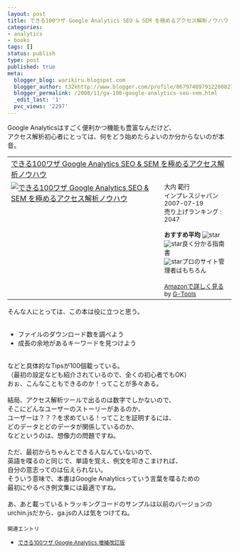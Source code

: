 ```yaml
---
layout: post
title: できる100ワザ Google Analytics SEO & SEM を極めるアクセス解析ノウハウ
categories:
- analytics
- books
tags: []
status: publish
type: post
published: true
meta:
  blogger_blog: warikiru.blogspot.com
  blogger_author: t32khttp://www.blogger.com/profile/06797489791220082722noreply@blogger.com
  blogger_permalink: /2008/11/ga-100-google-analytics-seo-sem.html
  _edit_last: '1'
  pvc_views: '2297'
---
```

Google Analyticsはすごく便利かつ機能も豊富なんだけど、<br />アクセス解析初心者にとっては、何をどう始めたらよいのか分からないのが本音。<br /><table border="0" cellpadding="5"><tbody><tr><td colspan="2"><a href="http://www.amazon.co.jp/%E3%81%A7%E3%81%8D%E3%82%8B100%E3%83%AF%E3%82%B6-Google-Analytics-SEO-%E3%82%92%E6%A5%B5%E3%82%81%E3%82%8B%E3%82%A2%E3%82%AF%E3%82%BB%E3%82%B9%E8%A7%A3%E6%9E%90%E3%83%8E%E3%82%A6%E3%83%8F%E3%82%A6/dp/4844324284%3FSubscriptionId%3D0G91FPYVW6ZGWBH4Y9G2%26tag%3Dwarikiru-22%26linkCode%3Dxm2%26camp%3D2025%26creative%3D165953%26creativeASIN%3D4844324284" target="_blank">できる100ワザ Google Analytics SEO &amp; SEM を極めるアクセス解析ノウハウ</a><img src="http://www.assoc-amazon.jp/e/ir?t=warikiru-22&amp;l=ur2&amp;o=9" alt="" border="0" height="1" width="1" /></td></tr><tr><td valign="top"><a href="http://www.amazon.co.jp/%E3%81%A7%E3%81%8D%E3%82%8B100%E3%83%AF%E3%82%B6-Google-Analytics-SEO-%E3%82%92%E6%A5%B5%E3%82%81%E3%82%8B%E3%82%A2%E3%82%AF%E3%82%BB%E3%82%B9%E8%A7%A3%E6%9E%90%E3%83%8E%E3%82%A6%E3%83%8F%E3%82%A6/dp/4844324284%3FSubscriptionId%3D0G91FPYVW6ZGWBH4Y9G2%26tag%3Dwarikiru-22%26linkCode%3Dxm2%26camp%3D2025%26creative%3D165953%26creativeASIN%3D4844324284" target="_blank"><img src="http://ecx.images-amazon.com/images/I/518VGQGRgXL._SL160_.jpg" alt="できる100ワザ Google Analytics SEO &amp; SEM を極めるアクセス解析ノウハウ" border="0" /></a></td><td valign="top"><span style=";font-size:85%;" >大内 範行<br />インプレスジャパン  2007-07-19<br />売り上げランキング : 2047<br /><br /><strong>おすすめ平均  </strong><img src="http://g-images.amazon.com/images/G/01/detail/stars-4-5.gif" alt="star" /><br /><img src="http://g-images.amazon.com/images/G/01/detail/stars-4-0.gif" alt="star" />良く分かる指南書<br /><img src="http://g-images.amazon.com/images/G/01/detail/stars-5-0.gif" alt="star" />プロのサイト管理者はもちろん<br /><br /><a href="http://www.amazon.co.jp/%E3%81%A7%E3%81%8D%E3%82%8B100%E3%83%AF%E3%82%B6-Google-Analytics-SEO-%E3%82%92%E6%A5%B5%E3%82%81%E3%82%8B%E3%82%A2%E3%82%AF%E3%82%BB%E3%82%B9%E8%A7%A3%E6%9E%90%E3%83%8E%E3%82%A6%E3%83%8F%E3%82%A6/dp/4844324284%3FSubscriptionId%3D0G91FPYVW6ZGWBH4Y9G2%26tag%3Dwarikiru-22%26linkCode%3Dxm2%26camp%3D2025%26creative%3D165953%26creativeASIN%3D4844324284" target="_blank">Amazonで詳しく見る</a></span><span style=";font-size:85%;" > by <a href="http://www.goodpic.com/mt/aws/index.html">G-Tools</a></span></td></tr></tbody></table>そんな人にとっては、この本は役に立つと思う。<br /><br /><ul><li>ファイルのダウンロード数を調べよう</li><li>成長の余地があるキーワードを見つけよう</li></ul><br />などと具体的なTipsが100個載っている。<br />（最初の設定なども紹介されているので、全くの初心者でもOK）<br />おぉ、こんなこともできるのか！ってことが多々ある。<br /><br />結局、アクセス解析ツールで出るのは数字でしかないので、<br />そこにどんなユーザーのストーリーがあるのか、<br />ユーザーは？？？を求めている！ってことを証明するには、<br />どのデータとどのデータが関係しているのか、<br />などというのは、想像力の問題ですね。<br /><br />ただ、最初からちゃんとできる人なんていないので、<br />英語を喋るのと同じで、単語を覚え、例文を叩きこまければ、<br />自分の意志ってのは伝えられない。<br />そういう意味で、本書はGoogle Analyticsっていう言葉を喋るための<br />最初にやるべき例文集には最適ですね。<br /><br />あ、あと載っているトラッキングコードのサンプルは以前のバージョンの<br />urchin.jsだから、ga.jsの人は気をつけてね。<br /><br /><span style="font-size:85%;">関連エントリ<br /></span><ul><li><span style="font-size:85%;"><a href="http://warikiru.blogspot.com/2009/09/dekiru-google-analytics-100tips.html">できる100ワザ Google Analytics 増補改訂版</a></span></li></ul>
